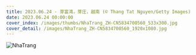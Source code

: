 ```yaml
---
title: 2023.06.24 - 芽富湾，芽庄，越南 (© Thang Tat Nguyen/Getty Images)
date: 2023.06.24 00:00:00
cover_index: /images/thumbs/NhaTrang_ZH-CN5834700560_533x300.jpg
cover_detail: /images/NhaTrang_ZH-CN5834700560_1920x1080.jpg
---
```


![NhaTrang](/images/NhaTrang_ZH-CN5834700560_1920x1080.jpg)
